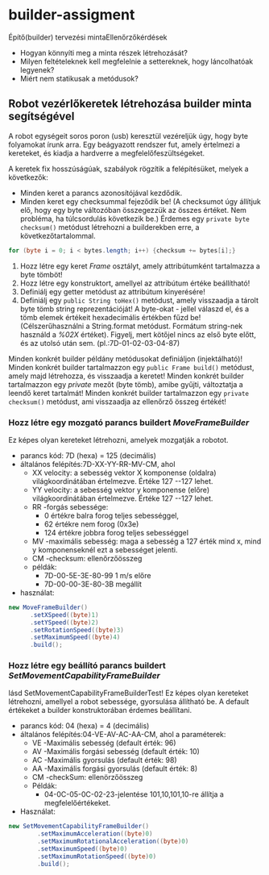 # builder-assigment

Építő(builder) tervezési mintaEllenőrzőkérdések
* Hogyan könnyíti meg a minta részek létrehozását?
* Milyen feltételeknek kell megfelelnie a settereknek, hogy láncolhatóak legyenek?
* Miért nem statikusak a metódusok?

## Robot vezérlőkeretek létrehozása builder minta segítségével
A robot egységeit soros poron (usb) keresztül vezéreljük úgy, hogy byte folyamokat írunk arra. Egy beágyazott rendszer fut, amely értelmezi a kereteket, és kiadja a hardverre a megfelelőfeszültségeket. 

A keretek fix hosszúságúak, szabályok rögzítik a felépítésüket, melyek a következők:
* Minden keret a parancs azonosítójával kezdődik.
* Minden keret egy checksummal fejeződik be! (A checksumot úgy állítjuk elő, hogy egy byte változóban összegezzük az összes értéket. Nem probléma, ha túlcsordulás következik be.) Érdemes egy 
```private byte checksum()``` metódust létrehozni a builderekben erre, a következőtartalommal.
```java
for (byte i = 0; i < bytes.length; i++) {checksum += bytes[i];}
``` 
1. Hozz létre egy keret _Frame_ osztályt, amely attribútumként tartalmazza a byte tömböt! 
2. Hozz létre egy konstruktort, amellyel az attribútum értéke beállítható! 
3. Definiálj egy getter metódust az attribútum kinyerésére! 
4. Definiálj egy ```public String toHex()``` metódust, amely visszaadja a tárolt byte tömb string reprezentációját! A byte-okat _-_ jellel válaszd el, és a tömb elemek értékeit hexadecimális értékben fűzd be! (Célszerűhasználni a String.format metódust. Formátum string-nek 
használd a _%02X_ értéket). Figyelj, mert kötőjel nincs az első byte előtt, és az utolsó után sem. (pl.:7D-01-02-03-04-87)

Minden konkrét builder példány metódusokat definiáljon (injektálható)!
Minden konkrét builder tartalmazzon egy ```public Frame build()``` metódust, amely majd létrehozza, és visszaadja a keretet!
Minden konkrét builder tartalmazzon egy _private_ mezőt (byte tömb), amibe gyűjti, változtatja a leendő keret tartalmát!
Minden konkrét builder tartalmazzon egy ```private checksum()``` metódust, ami visszaadja az ellenőrző összeg értékét!

### Hozz létre egy mozgató parancs buildert _MoveFrameBuilder_
Ez képes olyan kereteket létrehozni, amelyek mozgatják a robotot.
* parancs kód: 7D (hexa) = 125 (decimális)
* általános felépítés:7D-XX-YY-RR-MV-CM, ahol
  * XX velocity: a sebesség vektor X komponense (oldalra) világkoordinátában értelmezve. Értéke 127 --127 lehet. 
  * YY velocity: a sebesség vektor y komponense (előre) világkoordinátában értelmezve. Értéke 127 --127 lehet.
  * RR -forgás sebessége:
    * 0 értékre balra forog teljes sebességgel,
    * 62 értékre nem forog (0x3e)
    * 124 értékre jobbra forog teljes sebességgel
  * MV -maximális sebesség: maga a sebesség a 127 érték mind x, mind y komponenseknél ezt a sebességet jelenti.
  * CM -checksum: ellenőrzőösszeg
  * példák:
    * 7D-00-5E-3E-80-99 1 m/s előre
    * 7D-00-00-3E-80-3B megállít
* használat: 
```java
new MoveFrameBuilder()
      .setXSpeed((byte)1)
      .setYSpeed((byte)2)
      .setRotationSpeed((byte)3)
      .setMaximumSpeed((byte)4)
      .build();
```

### Hozz létre egy beállító parancs buildert _SetMovementCapabilityFrameBuilder_
lásd SetMovementCapabilityFrameBuilderTest! 
Ez képes olyan kereteket létrehozni, amellyel a robot sebessége, gyorsulása állítható be. A default értékeket a builder konstruktorában érdemes beállítani.
* parancs kód: 04 (hexa) = 4 (decimális)
* általános felépítés:04-VE-AV-AC-AA-CM, ahol a paraméterek:
  * VE -Maximális sebesség (default érték: 96)
  * AV -Maximális forgási sebesség (default érték: 10)
  * AC -Maximális gyorsulás (default érték: 98)
  * AA -Maximális forgási gyorsulás (default érték: 8)
  * CM -checkSum: ellenörzőösszeg
  * Példák:
    * 04-0C-05-0C-02-23-jelentése 101,10,101,10-re állítja a megfelelőértékeket.
* Használat:
```java 
new SetMovementCapabilityFrameBuilder()
        .setMaximumAcceleration((byte)0)
        .setMaximumRotationalAcceleration((byte)0)
        .setMaximumSpeed((byte)0)
        .setMaximumRotationSpeed((byte)0)
        .build();
```

